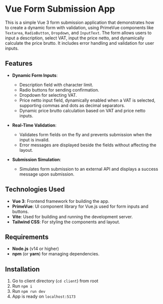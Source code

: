 # Vue Form Submission App

This is a simple Vue 3 form submission application that demonstrates how to create a dynamic form with validation, using PrimeVue components like `Textarea`, `RadioButton`, `Dropdown`, and `InputText`. The form allows users to input a description, select VAT, input the price netto, and dynamically calculate the price brutto. It includes error handling and validation for user inputs.

## Features

- **Dynamic Form Inputs**:
    - Description field with character limit.
    - Radio buttons for sending confirmation.
    - Dropdown for selecting VAT.
    - Price netto input field, dynamically enabled when a VAT is selected, supporting commas and dots as decimal separators.
    - Dynamic price brutto calculation based on VAT and price netto inputs.

- **Real-Time Validation**:
    - Validates form fields on the fly and prevents submission when the input is invalid.
    - Error messages are displayed beside the fields without affecting the layout.

- **Submission Simulation**:
    - Simulates form submission to an external API and displays a success message upon submission.

## Technologies Used

- **Vue 3**: Frontend framework for building the app.
- **PrimeVue**: UI component library for Vue.js used for form inputs and buttons.
- **Vite**: Used for building and running the development server.
- **Tailwind CSS**: For styling the components and layout.

## Requirements

- **Node.js** (v14 or higher)
- **npm** (or **yarn**) for managing dependencies.

## Installation

1. Go to client directory (``cd client``) from root
2. Run ``npm i``
3. Run ``npm run dev ``
4. App is ready on ``localhost:5173``
